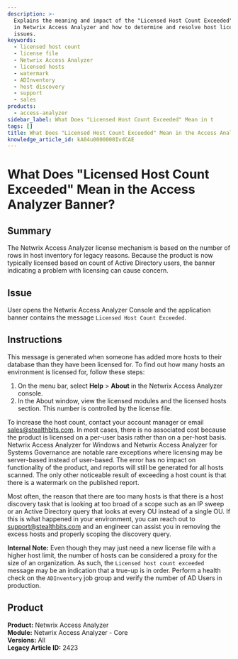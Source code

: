 ```yaml
---
description: >-
  Explains the meaning and impact of the "Licensed Host Count Exceeded" banner
  in Netwrix Access Analyzer and how to determine and resolve host licensing
  issues.
keywords:
  - licensed host count
  - license file
  - Netwrix Access Analyzer
  - licensed hosts
  - watermark
  - ADInventory
  - host discovery
  - support
  - sales
products:
  - access-analyzer
sidebar_label: What Does "Licensed Host Count Exceeded" Mean in t
tags: []
title: What Does "Licensed Host Count Exceeded" Mean in the Access Analyzer Banner?
knowledge_article_id: kA04u0000000IvdCAE
---
```


# What Does "Licensed Host Count Exceeded" Mean in the Access Analyzer Banner?

## Summary
The Netwrix Access Analyzer license mechanism is based on the number of rows in host inventory for legacy reasons. Because the product is now typically licensed based on count of Active Directory users, the banner indicating a problem with licensing can cause concern.

## Issue
User opens the Netwrix Access Analyzer Console and the application banner contains the message `Licensed Host Count Exceeded`.

## Instructions
This message is generated when someone has added more hosts to their database than they have been licensed for. To find out how many hosts an environment is licensed for, follow these steps:

1. On the menu bar, select **Help** > **About** in the Netwrix Access Analyzer console.
2. In the About window, view the licensed modules and the licensed hosts section. This number is controlled by the license file.

To increase the host count, contact your account manager or email sales@stealthbits.com. In most cases, there is no associated cost because the product is licensed on a per-user basis rather than on a per-host basis. Netwrix Access Analyzer for Windows and Netwrix Access Analyzer for Systems Governance are notable rare exceptions where licensing may be server-based instead of user-based. The error has no impact on functionality of the product, and reports will still be generated for all hosts scanned. The only other noticeable result of exceeding a host count is that there is a watermark on the published report.

Most often, the reason that there are too many hosts is that there is a host discovery task that is looking at too broad of a scope such as an IP sweep or an Active Directory query that looks at every OU instead of a single OU. If this is what happened in your environment, you can reach out to support@stealthbits.com and an engineer can assist you in removing the excess hosts and properly scoping the discovery query.

**Internal Note:** Even though they may just need a new license file with a higher host limit, the number of hosts can be considered a proxy for the size of an organization. As such, the `Licensed host count exceeded` message may be an indication that a true-up is in order. Perform a health check on the `ADInventory` job group and verify the number of AD Users in production.

## Product
**Product:** Netwrix Access Analyzer  
**Module:** Netwrix Access Analyzer - Core  
**Versions:** All  
**Legacy Article ID:** 2423
